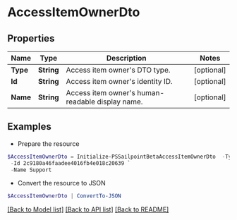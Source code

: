 # AccessItemOwnerDto
## Properties

Name | Type | Description | Notes
------------ | ------------- | ------------- | -------------
**Type** | **String** | Access item owner&#39;s DTO type. | [optional] 
**Id** | **String** | Access item owner&#39;s identity ID. | [optional] 
**Name** | **String** | Access item owner&#39;s human-readable display name. | [optional] 

## Examples

- Prepare the resource
```powershell
$AccessItemOwnerDto = Initialize-PSSailpointBetaAccessItemOwnerDto  -Type IDENTITY `
 -Id 2c9180a46faadee4016fb4e018c20639 `
 -Name Support
```

- Convert the resource to JSON
```powershell
$AccessItemOwnerDto | ConvertTo-JSON
```

[[Back to Model list]](../README.md#documentation-for-models) [[Back to API list]](../README.md#documentation-for-api-endpoints) [[Back to README]](../README.md)

